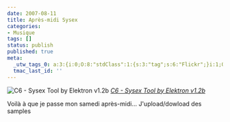 ```yaml
---
date: 2007-08-11
title: Après-midi Sysex
categories:
- Musique
tags: []
status: publish
published: true
meta:
  _utw_tags_0: a:3:{i:0;O:8:"stdClass":1:{s:3:"tag";s:6:"Flickr";}i:1;O:8:"stdClass":1:{s:3:"tag";s:9:"Interface";}i:2;O:8:"stdClass":1:{s:3:"tag";s:7:"Musique";}}
  tmac_last_id: ''
---
```

 <img src="https://farm2.static.flickr.com/1077/1082913836_f38b474a40.jpg" alt="C6 - Sysex Tool by Elektron v1.2b" />
<em><a href="https://www.flickr.com/photos/alienlebarge/1082913836/" title="photo sharing">C6 - Sysex Tool by Elektron v1.2b</a></em>

Voilà à que je passe mon samedi après-midi...
J'upload/dowload des samples
